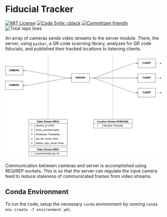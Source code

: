 # Fiducial Tracker

<p>
  <a href="https://opensource.org/licenses/MIT"><img src="https://img.shields.io/github/license/mahyarmirrashed/fiducial-tracker" alt="MIT License" /></a>
  <a href="https://pypi.org/project/cblack/"><img src="https://img.shields.io/badge/code%20style-cblack-lightblue.svg" alt="Code Sytle: cblack" /></a>
  <a href="https://commitizen.github.io/cz-cli/"><img src="https://img.shields.io/badge/commitizen-friendly-brightgreen.svg" alt="Commitizen friendly" /></a>
  <img src="https://img.shields.io/tokei/lines/github/mahyarmirrashed/fiducial-tracker" alt="Total repo lines" />
</p>

An array of cameras sends video streams to the server module. There, the server, using `pyzbar`, a QR code scanning library, analyzes for QR code fiducials, and published their tracked locations to listening clients.

![](res/architecture.png)

Communication between cameras and server is accomplished using REQ/REP sockets. This is so that the server can regulate the input camera feed to reduce staleness of communicated frames from video streams.

## Conda Environment

To run the code, setup the necessary `conda` environment by running `conda env create -f environment.yml`.
